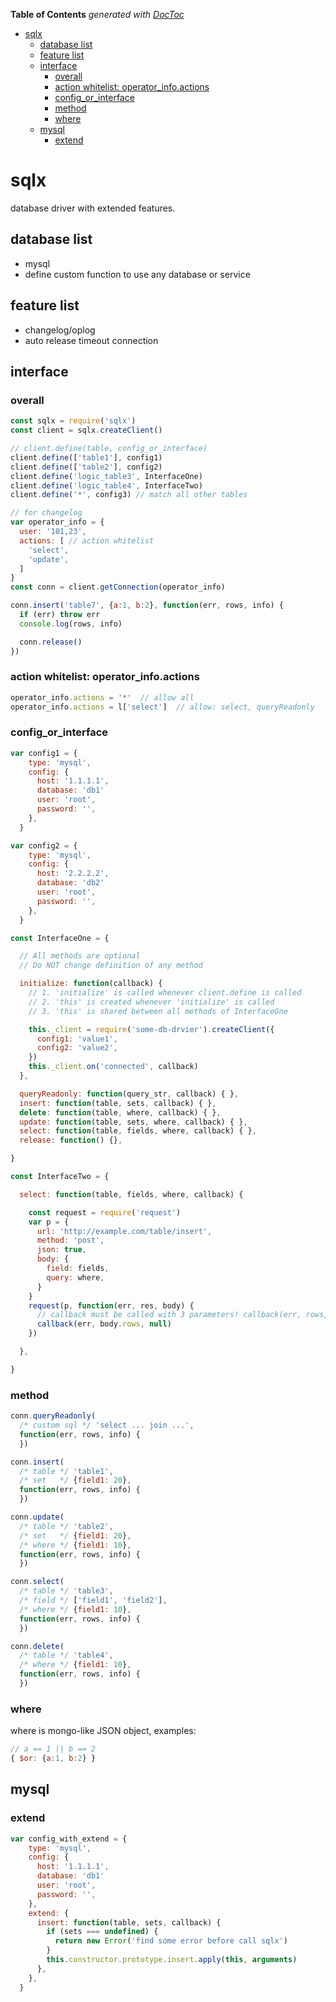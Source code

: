 <!-- START doctoc generated TOC please keep comment here to allow auto update -->
<!-- DON'T EDIT THIS SECTION, INSTEAD RE-RUN doctoc TO UPDATE -->
**Table of Contents**  *generated with [DocToc](https://github.com/thlorenz/doctoc)*

- [sqlx](#sqlx)
  - [database list](#database-list)
  - [feature list](#feature-list)
  - [interface](#interface)
    - [overall](#overall)
    - [action whitelist: operator_info.actions](#action-whitelist-operator_infoactions)
    - [config_or_interface](#config_or_interface)
    - [method](#method)
    - [where](#where)
  - [mysql](#mysql)
    - [extend](#extend)

<!-- END doctoc generated TOC please keep comment here to allow auto update -->

sqlx
=========
database driver with extended features.

## database list
* mysql
* define custom function to use any database or service

## feature list
* changelog/oplog
* auto release timeout connection

## interface


### overall
```javascript
const sqlx = require('sqlx')
const client = sqlx.createClient()

// client.define(table, config_or_interface)
client.define(['table1'], config1)
client.define(['table2'], config2)
client.define('logic_table3', InterfaceOne)
client.define('logic_table4', InterfaceTwo)
client.define('*', config3) // match all other tables

// for changelog
var operator_info = {
  user: '101,23',
  actions: [ // action whitelist
    'select',
    'update',
  ]
}
const conn = client.getConnection(operator_info)

conn.insert('table7', {a:1, b:2}, function(err, rows, info) {
  if (err) throw err
  console.log(rows, info)

  conn.release()
})

```

### action whitelist: operator_info.actions

```javascript
operator_info.actions = '*'  // allow all
operator_info.actions = l['select']  // allow: select, queryReadonly
```


### config_or_interface
```javascript
var config1 = {
    type: 'mysql',
    config: {
      host: '1.1.1.1',
      database: 'db1'
      user: 'root',
      password: '',
    },
  }

var config2 = {
    type: 'mysql',
    config: {
      host: '2.2.2.2',
      database: 'db2'
      user: 'root',
      password: '',
    },
  }

const InterfaceOne = {

  // All methods are optional
  // Do NOT change definition of any method

  initialize: function(callback) {
    // 1. 'initialize' is called whenever client.define is called
    // 2. 'this' is created whenever 'initialize' is called
    // 3. 'this' is shared between all methods of InterfaceOne

    this._client = require('some-db-drvier').createClient({
      config1: 'value1',
      config2: 'value2',
    })
    this._client.on('connected', callback)
  },

  queryReadonly: function(query_str, callback) { },
  insert: function(table, sets, callback) { },
  delete: function(table, where, callback) { },
  update: function(table, sets, where, callback) { },
  select: function(table, fields, where, callback) { },
  release: function() {},

}

const InterfaceTwo = {

  select: function(table, fields, where, callback) {

    const request = require('request')
    var p = {
      url: 'http://example.com/table/insert',
      method: 'post',
      json: true,
      body: {
        field: fields,
        query: where,
      }
    }
    request(p, function(err, res, body) {
      // callback must be called with 3 parameters! callback(err, rows, info)
      callback(err, body.rows, null)
    })

  },

}
```


### method
```javascript
conn.queryReadonly(
  /* custom sql */ 'select ... join ...',
  function(err, rows, info) {
  })

conn.insert(
  /* table */ 'table1',
  /* set   */ {field1: 20},
  function(err, rows, info) {
  })

conn.update(
  /* table */ 'table2',
  /* set   */ {field1: 20},
  /* where */ {field1: 10},
  function(err, rows, info) {
  })

conn.select(
  /* table */ 'table3',
  /* field */ ['field1', 'field2'],
  /* where */ {field1: 10},
  function(err, rows, info) {
  })

conn.delete(
  /* table */ 'table4',
  /* where */ {field1: 10},
  function(err, rows, info) {
  })
```


### where
where is mongo-like JSON object, examples:

```javascript
// a == 1 || b == 2
{ $or: {a:1, b:2} }
```


## mysql
### extend
```js
var config_with_extend = {
    type: 'mysql',
    config: {
      host: '1.1.1.1',
      database: 'db1'
      user: 'root',
      password: '',
    },
    extend: {
      insert: function(table, sets, callback) {
        if (sets === undefined) {
          return new Error('find some error before call sqlx')
        }
        this.constructor.prototype.insert.apply(this, arguments)
      },
    },
  }
```


